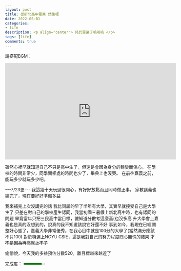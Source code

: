 ```yaml
---
layout: post
title: 從新北高中畢業 然後呢
date: 2022-06-01
categories:
- life
description: <p align="center"> 終於畢業了嗚嗚嗚 </p>
tags: [life]
comments: true
---
```


請搭配BGM：

<iframe width="560" height="315" src="https://www.youtube.com/embed/AlSa-JRNkXM" title="YouTube video player" frameborder="0" allow="accelerometer; autoplay; clipboard-write; encrypted-media; gyroscope; picture-in-picture" allowfullscreen></iframe>

雖然心裡早就知道自己不只是高中生了，但還是會因為身分的轉變而傷心。
在學校的時間非常少，同學間相處的時間也少了，畢典上也沒哭。
在前往嘉義之前，能玩多少就玩多少吧。

---7/23更---
我這幾十天玩過很開心，有好好放鬆而且同時做正事，
家教講義也編完了，現在要好好準備多益

我來補完上次沒講完的話
我比同屆的早了半年有大學，其實早就接受自己是大學生了
只差在對自己的學校產生認同，我當初國三暑假上新北高中時，也有認同的問題
畢竟當年只把三民高中當目標，誰知道分數考這麼高(也沒多高
升大學會上嘉義也是真的沒想到的，說真的我不知道該說它好還不好
事到如今，我現在已經調整好心態了，嘉義大學非常優秀，在我心目中就是100分的大學了(當然滿分應該不只100)
對於特選上NCYU CSIE，這是我對自己的努力程度問心無愧的結果
~~才不是因為再高就上不了~~

偷偷說，今天我的多益預估分數520，離目標越來越近了

<p>
    <span>完成度：</span>
    <meter min="0" max="600" value="520">350 degrees</meter>
</p>